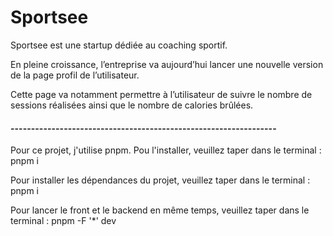 # Sportsee

Sportsee est une startup dédiée au coaching sportif.

En pleine croissance, l’entreprise va aujourd’hui lancer une nouvelle version de la page profil de l’utilisateur.

Cette page va notamment permettre à l’utilisateur de suivre le nombre de sessions réalisées ainsi que le nombre de calories brûlées.

#### -----------------------------------------------------------------

Pour ce projet, j'utilise pnpm. Pou l'installer, veuillez taper dans le terminal :
pnpm i

Pour installer les dépendances du projet, veuillez taper dans le terminal :
pnpm i

Pour lancer le front et le backend en même temps, veuillez taper dans le terminal :
pnpm -F '*' dev
